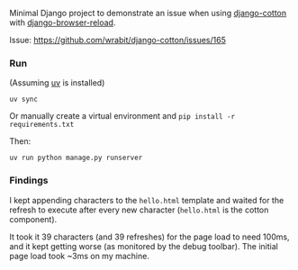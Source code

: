 
Minimal Django project to demonstrate an issue when using [django-cotton](https://github.com/wrabit/django-cotton)
with [django-browser-reload](https://github.com/adamchainz/django-browser-reload/).

Issue: https://github.com/wrabit/django-cotton/issues/165

### Run

(Assuming [uv](https://github.com/astral-sh/uv) is installed)

`uv sync`

Or manually create a virtual environment and `pip install -r requirements.txt`

Then:

`uv run python manage.py runserver`

### Findings

I kept appending characters to the `hello.html` template and waited for the refresh to
execute after every new character (`hello.html` is the cotton component).

It took it 39 characters (and 39 refreshes) for the page load to need 100ms, and it kept getting worse (as monitored by the debug toolbar).
The initial page load took ~3ms on my machine.
